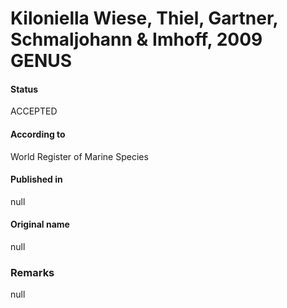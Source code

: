 # Kiloniella Wiese, Thiel, Gartner, Schmaljohann & Imhoff, 2009 GENUS

#### Status
ACCEPTED

#### According to
World Register of Marine Species

#### Published in
null

#### Original name
null

### Remarks
null